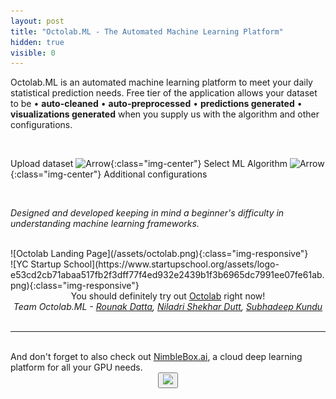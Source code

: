 ```yaml
---
layout: post
title: "Octolab.ML - The Automated Machine Learning Platform"
hidden: true
visible: 0
---
```


Octolab.ML is an automated machine learning platform to meet your daily statistical prediction needs. Free tier of the application allows your dataset to be
• <b>auto-cleaned</b> • <b>auto-preprocessed</b> • <b>predictions generated</b> • <b>visualizations generated</b>
when you supply us with the algorithm and other configurations.

<br>

Upload dataset
![Arrow](https://cdn4.iconfinder.com/data/icons/ionicons/512/icon-arrow-right-b-128.png){:class="img-center"}
Select ML Algorithm
![Arrow](https://cdn4.iconfinder.com/data/icons/ionicons/512/icon-arrow-right-b-128.png){:class="img-center"}
Additional configurations

<br>

<i>Designed and developed keeping in mind a beginner's difficulty in understanding machine learning frameworks.</i>

<br>
![Octolab Landing Page](/assets/octolab.png){:class="img-responsive"}

<br>
![YC Startup School](https://www.startupschool.org/assets/logo-e53cd2cb71abaa517fb2f3dff77f4ed932e2439b1f3b6965dc7991ee07fe61ab.png){:class="img-responsive"}

<br>
<center>You should definitely try out <a href="http://octolab.ml/">Octolab</a> right now!<br>
<i>Team Octolab.ML - <a href="https://www.linkedin.com/in/rounakdatta/">Rounak Datta</a>, <a href="https://www.linkedin.com/in/niladri-shekhar-dutt/">Niladri Shekhar Dutt</a>, <a href="https://www.linkedin.com/in/subhadeepkundu/">Subhadeep Kundu</a></i></center>
<br>
<hr><br>
And don't forget to also check out <a href="https://nimblebox.ai/">NimbleBox.ai</a>, a cloud deep learning platform for all your GPU needs.

<br>
<center>
<button id="likeButton" onclick="likeItem()"><img src="https://cdn3.iconfinder.com/data/icons/jolly-icons-free/64/thumb-up_64.png"></button>
<div id="likeCount"></div>
</center>

<script type="text/javascript">

let postTitle = "octolab"

let myLocation = "";

function getLocationDetails() {
$.get("https://json.geoiplookup.io/", function (response) {
    myLocation = response;
});
}

function likeItem() {
  getLocationDetails();

  setTimeout(function(){

  var xhr = new XMLHttpRequest();
  xhr.withCredentials = false;
  
  xhr.addEventListener("readystatechange", function () {
    if (this.readyState === 4) {
      console.log(this.responseText);
      showLikes();
    }
  });
  
  xhr.open("POST", "https://rounakdatta.pythonanywhere.com/like/post/" + postTitle);
  xhr.setRequestHeader("content-type", "application/json");
  xhr.setRequestHeader('Access-Control-Allow-Origin', '*')
  xhr.setRequestHeader("Access-Control-Allow-Credentials", true);
  xhr.setRequestHeader("cache-control", "no-cache");
  xhr.setRequestHeader("postman-token", "6b90fa48-bca5-8464-df36-a229e6b15f2a");
  
  console.log(JSON.stringify(myLocation));
  xhr.send(JSON.stringify(myLocation));

  }, 1000);
}

function showLikes() {

	var data = null;
	
	var xhr = new XMLHttpRequest();
	xhr.withCredentials = false;
	
	xhr.addEventListener("readystatechange", function () {
	  if (this.readyState === 4) {
	    console.log(this.responseText);
	    //alert(this.responseText);
	    document.getElementById('likeCount').innerHTML = "<h4>" + String(this.responseText) + "</h4>";
	  }
	});
	
	xhr.open("GET", "https://rounakdatta.pythonanywhere.com/like/post/" + postTitle);
	xhr.setRequestHeader("cache-control", "no-cache");
	xhr.setRequestHeader('Access-Control-Allow-Origin', '*')
	xhr.setRequestHeader("Access-Control-Allow-Credentials", true);
	xhr.setRequestHeader("postman-token", "5e82f0d5-65e0-a89a-729b-10c6f90fffb9");
	
	xhr.send(data);

}

</script>

<script>
$( document ).ready(function() {
    showLikes();
});
</script>